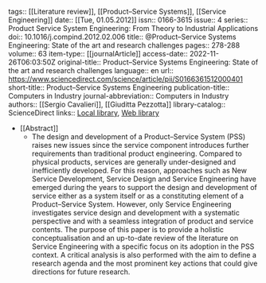 tags:: [[Literature review]], [[Product–Service Systems]], [[Service Engineering]]
date:: [[Tue, 01.05.2012]]
issn:: 0166-3615
issue:: 4
series:: Product Service System Engineering: From Theory to Industrial Applications
doi:: 10.1016/j.compind.2012.02.006
title:: @Product–Service Systems Engineering: State of the art and research challenges
pages:: 278-288
volume:: 63
item-type:: [[journalArticle]]
access-date:: 2022-11-26T06:03:50Z
original-title:: Product–Service Systems Engineering: State of the art and research challenges
language:: en
url:: https://www.sciencedirect.com/science/article/pii/S0166361512000401
short-title:: Product–Service Systems Engineering
publication-title:: Computers in Industry
journal-abbreviation:: Computers in Industry
authors:: [[Sergio Cavalieri]], [[Giuditta Pezzotta]]
library-catalog:: ScienceDirect
links:: [Local library](zotero://select/library/items/NRR6TEHN), [Web library](https://www.zotero.org/users/6520516/items/NRR6TEHN)

- [[Abstract]]
	- The design and development of a Product–Service System (PSS) raises new issues since the service component introduces further requirements than traditional product engineering. Compared to physical products, services are generally under-designed and inefficiently developed. For this reason, approaches such as New Service Development, Service Design and Service Engineering have emerged during the years to support the design and development of service either as a system itself or as a constituting element of a Product–Service System. However, only Service Engineering investigates service design and development with a systematic perspective and with a seamless integration of product and service contents. The purpose of this paper is to provide a holistic conceptualisation and an up-to-date review of the literature on Service Engineering with a specific focus on its adoption in the PSS context. A critical analysis is also performed with the aim to define a research agenda and the most prominent key actions that could give directions for future research.